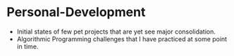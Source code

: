 # Personal-Development

* Initial states of few pet projects that are yet see major consolidation.
* Algorithmic Programming challenges that I have practiced at some point in time.
